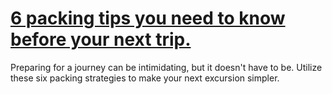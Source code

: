 
# [6 packing tips you need to know before your next trip.](https://www.mindhaste.com/t/packing-tips/6-packing-tips-you-need-to-know-before-your-next-trip-91)

Preparing for a journey can be intimidating, but it doesn't have to be. Utilize these six packing strategies to make your next excursion simpler.
    